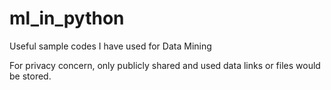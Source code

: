 # ml_in_python
Useful sample codes I have used for Data Mining

For privacy concern, only publicly shared and used data links or files would be stored.

